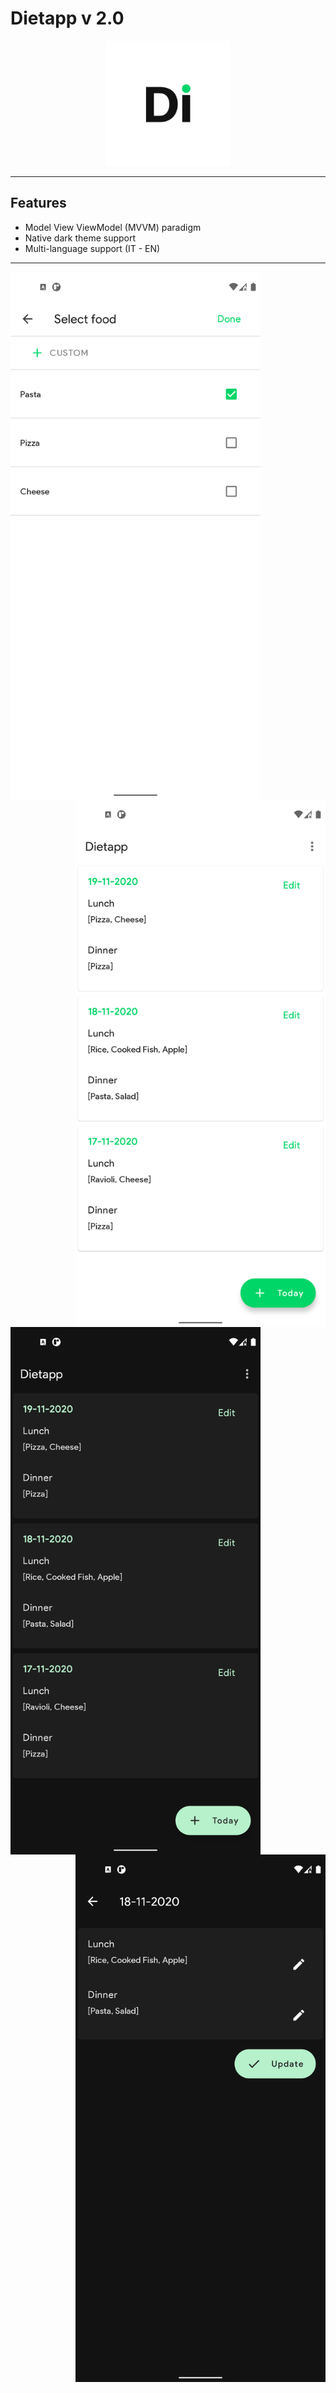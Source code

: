 # Dietapp v 2.0
<p align="center">
  <img src="app/screenshots/Screen_0.png" width="200" height="200"/>
</p>

---
## Features
* Model View ViewModel (MVVM) paradigm
* Native dark theme support
* Multi-language support (IT - EN)

---

<p float="center">
  <img src="app/screenshots/Screen_1.png" width="400" height="844" align="left"/>
  <img src="app/screenshots/Screen_2.png" width="400" height="844" align="right"/>
</p>

<p float="center">
  <img src="app/screenshots/Screen_3.png" width="400" height="844" align="left"/>
  <img src="app/screenshots/Screen_4.png" width="400" height="844" align="right"/>
</p>
